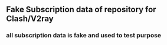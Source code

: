 ## Fake Subscription data of repository for Clash/V2ray 

### all subscription data is fake and used to test purpose
###
